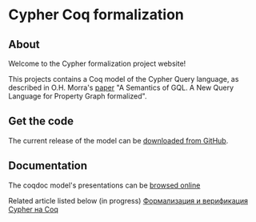# Cypher Coq formalization

## About 

Welcome to the Cypher formalization project website!

This projects contains a Coq model of the Cypher Query language, as described in O.H. Morra's [paper](https://github.com/OlofMorra/GQL-parser/blob/main/src/main/resources/report/A%20Semantics%20of%20GQL%3B%20a%20New%20Query%20Language%20forProperty%20Graphs%20Formalized.pdf) "A Semantics of GQL. A New Query Language for Property Graph formalized".

## Get the code

The current release of the model can be [downloaded from GitHub](https://github.com/cyphercert/opencypher-coq).

## Documentation

The coqdoc model's presentations can be [browsed online](https://cyphercert.github.io/opencypher-coq/toc.html)

Related article listed below (in progress)
[Формализация и верификация Cypher на Coq](https://github.com/cyphercert/opencypher-coq/blob/master/article.pdf)
